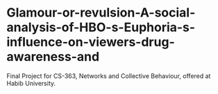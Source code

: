 # Glamour-or-revulsion-A-social-analysis-of-HBO-s-Euphoria-s-influence-on-viewers-drug-awareness-and
Final Project for CS-363, Networks and Collective Behaviour, offered at Habib University.
